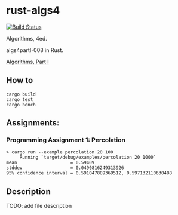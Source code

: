 rust-algs4
==========

[![Build Status](https://travis-ci.org/andelf/rust-algs4.svg?branch=master)](https://travis-ci.org/andelf/rust-algs4)

Algorithms, 4ed.

algs4partI-008 in Rust.

[Algorithms, Part I](https://class.coursera.org/algs4partI-008)

## How to

```
cargo build
cargo test
cargo bench
```

## Assignments:

### Programming Assignment 1: Percolation

```
> cargo run --example percolation 20 100
     Running `target/debug/examples/percolation 20 1000`
mean                    = 0.59409
stddev                  = 0.0490816249313926
95% confidence interval = 0.591047889369512, 0.597132110630488
```

## Description

TODO: add file description
